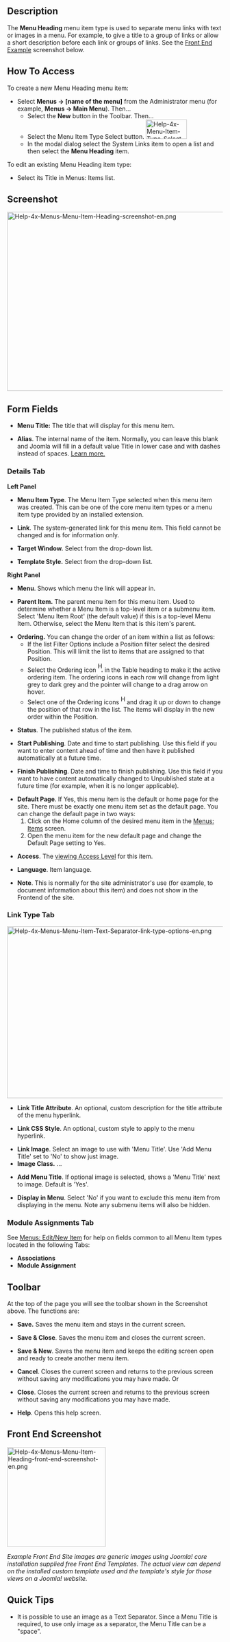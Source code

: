 <!-- Help4.x:Menu_Item:_Heading -->

## Description

The **Menu Heading** menu item type is used to separate menu links with
text or images in a menu. For example, to give a title to a group of
links or allow a short description before each link or groups of links.
See the [Front End Example](#Front_End_Screenshot) screenshot below.

## How To Access

To create a new Menu Heading menu item:

- Select **Menus **→** \[name of the menu\]** from the Administrator
  menu (for example, **Menus **→** Main Menu**). Then...
  - Select the **New** button in the Toolbar. Then...
  - Select the Menu Item Type Select button. <img
    src="https://docs.joomla.org/images/0/0a/Help-4x-Menu-Item-Type-Select-Button-en.png"
    decoding="async" data-file-width="96" data-file-height="45" width="96"
    height="45" alt="Help-4x-Menu-Item-Type-Select-Button-en.png" />
  - In the modal dialog select the System Links item to open a list and
    then select the **Menu Heading** item.

To edit an existing Menu Heading item type:

- Select its Title in Menus: Items list.

## Screenshot

<img
src="https://docs.joomla.org/images/c/c3/Help-4x-Menus-Menu-Item-Heading-screenshot-en.png"
decoding="async" data-file-width="800" data-file-height="417"
width="800" height="417"
alt="Help-4x-Menus-Menu-Item-Heading-screenshot-en.png" />

## Form Fields

- **Menu Title:** The title that will display for this menu item.

<!-- -->

- **Alias**. The internal name of the item. Normally, you can leave this
  blank and Joomla will fill in a default value Title in lower case and
  with dashes instead of spaces. [Learn
  more.](https://docs.joomla.org/Alias/en "Special:MyLanguage/Alias/en")

### Details Tab

**Left Panel**

- **Menu Item Type**. The Menu Item Type selected when this menu item
  was created. This can be one of the core menu item types or a menu
  item type provided by an installed extension.

<!-- -->

- **Link**. The system-generated link for this menu item. This field
  cannot be changed and is for information only.

<!-- -->

- **Target Window.** Select from the drop-down list.

<!-- -->

- **Template Style.** Select from the drop-down list.

**Right Panel**

- **Menu**. Shows which menu the link will appear in.

<!-- -->

- **Parent Item.** The parent menu item for this menu item. Used to
  determine whether a Menu Item is a top-level item or a submenu item.
  Select 'Menu Item Root' (the default value) if this is a top-level
  Menu Item. Otherwise, select the Menu Item that is this item's parent.

<!-- -->

- **Ordering.** You can change the order of an item within a list as
  follows:
  - If the list Filter Options include a Position filter select the
    desired Position. This will limit the list to items that are
    assigned to that Position.
  - Select the Ordering icon <img
    src="https://docs.joomla.org/images/e/ee/Help30-Ordering-colheader-icon.png"
    decoding="async" data-file-width="12" data-file-height="23" width="12"
    height="23" alt="Help30-Ordering-colheader-icon.png" /> in the Table
    heading to make it the active ordering item. The ordering icons in
    each row will change from light grey to dark grey and the pointer
    will change to a drag arrow on hover.
  - Select one of the Ordering icons <img
    src="https://docs.joomla.org/images/8/87/Help30-Ordering-colheader-grab-bar-icon.png"
    decoding="async" data-file-width="10" data-file-height="21" width="10"
    height="21" alt="Help30-Ordering-colheader-grab-bar-icon.png" /> and
    drag it up or down to change the position of that row in the list.
    The items will display in the new order within the Position.

<!-- -->

- **Status**. The published status of the item.

<!-- -->

- **Start Publishing**. Date and time to start publishing. Use this
  field if you want to enter content ahead of time and then have it
  published automatically at a future time.

<!-- -->

- **Finish Publishing**. Date and time to finish publishing. Use this
  field if you want to have content automatically changed to Unpublished
  state at a future time (for example, when it is no longer applicable).

<!-- -->

- **Default Page**. If Yes, this menu item is the default or home page
  for the site. There must be exactly one menu item set as the default
  page. You can change the default page in two ways:
  1.  Click on the Home column of the desired menu item in the [Menus:
      Items](https://docs.joomla.org/Help4.x:Menus:_Items/en "Special:MyLanguage/Help4.x:Menus: Items/en")
      screen.
  2.  Open the menu item for the new default page and change the Default
      Page setting to Yes.

<!-- -->

- **Access**. The [viewing Access
  Level](https://docs.joomla.org/Help4.x:Users:_Viewing_Access_Levels/en "Special:MyLanguage/Help4.x:Users: Viewing Access Levels/en")
  for this item.

<!-- -->

- **Language**. Item language.

<!-- -->

- **Note**. This is normally for the site administrator's use (for
  example, to document information about this item) and does not show in
  the Frontend of the site.

### Link Type Tab

<img
src="https://docs.joomla.org/images/0/04/Help-4x-Menus-Menu-Item-Text-Separator-link-type-options-en.png"
decoding="async" data-file-width="600" data-file-height="400"
width="600" height="400"
alt="Help-4x-Menus-Menu-Item-Text-Separator-link-type-options-en.png" />

- **Link Title Attribute**. An optional, custom description for the
  title attribute of the menu hyperlink.

<!-- -->

- **Link CSS Style**. An optional, custom style to apply to the menu
  hyperlink.

<!-- -->

- **Link Image**. Select an image to use with 'Menu Title'. Use 'Add
  Menu Title' set to 'No' to show just image.
- **Image Class.** ...

<!-- -->

- **Add Menu Title**. If optional image is selected, shows a 'Menu
  Title' next to image. Default is 'Yes'.

<!-- -->

- **Display in Menu**. Select 'No' if you want to exclude this menu item
  from displaying in the menu. Note any submenu items will also be
  hidden.

### Module Assignments Tab

See [Menus: Edit/New
Item](https://docs.joomla.org/Help4.x:Menu_Item:_New_Item/en "Help4.x:Menu Item: New Item/en")
for help on fields common to all Menu Item types located in the
following Tabs:

- **Associations**
- **Module Assignment**

## Toolbar

At the top of the page you will see the toolbar shown in the Screenshot
above. The functions are:

- **Save.** Saves the menu item and stays in the current screen.

<!-- -->

- **Save & Close**. Saves the menu item and closes the current screen.

<!-- -->

- **Save & New**. Saves the menu item and keeps the editing screen open
  and ready to create another menu item.

<!-- -->

- **Cancel**. Closes the current screen and returns to the previous
  screen without saving any modifications you may have made. Or

<!-- -->

- **Close**. Closes the current screen and returns to the previous
  screen without saving any modifications you may have made.

<!-- -->

- **Help**. Opens this help screen.

## Front End Screenshot

<img
src="https://docs.joomla.org/images/6/66/Help-4x-Menus-Menu-Item-Heading-front-end-screenshot-en.png"
decoding="async" data-file-width="230" data-file-height="232"
width="230" height="232"
alt="Help-4x-Menus-Menu-Item-Heading-front-end-screenshot-en.png" />

*Example Front End Site images are generic images using Joomla! core
installation supplied free Front End Templates. The actual view can
depend on the installed custom template used and the template's style
for those views on a Joomla! website.*

## Quick Tips

- It is possible to use an image as a Text Separator. Since a Menu Title
  is required, to use only image as a separator, the Menu Title can be a
  "space".
